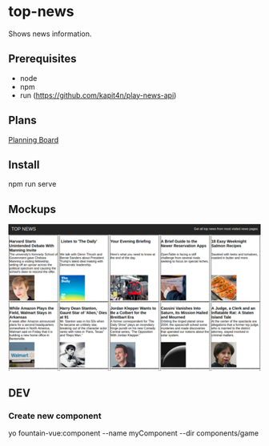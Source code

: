 # top-news
Shows news information.

## Prerequisites
* node
* npm
* run (https://github.com/kapit4n/play-news-api)

## Plans
[Planning Board](https://github.com/kapit4n/top-news/projects/1)

## Install
npm run serve

## Mockups
![Top News](https://github.com/kapit4n/top-news/raw/master/mockups/top-news-home0.1.png)

## DEV
### Create new component
yo fountain-vue:component --name myComponent --dir components/game
